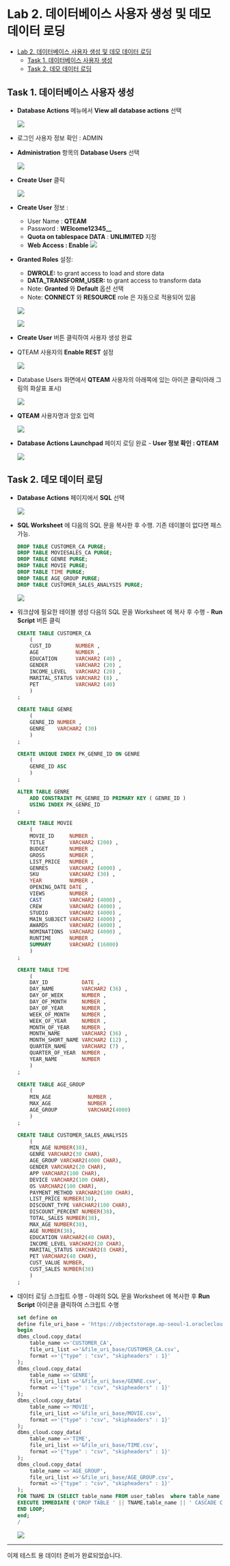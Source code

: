 # Lab 2. 데이터베이스 사용자 생성 및 데모 데이터 로딩

- [Lab 2. 데이터베이스 사용자 생성 및 데모 데이터 로딩](#lab-2-데이터베이스-사용자-생성-및-데모-데이터-로딩)
	- [Task 1. 데이터베이스 사용자 생성](#task-1-데이터베이스-사용자-생성)
	- [Task 2. 데모 데이터 로딩](#task-2-데모-데이터-로딩)


## Task 1. 데이터베이스 사용자 생성 

- **Database Actions** 메뉴에서 **View all database actions** 선택

	![](./images/Pastedimage20240319114209.png)

- 로그인 사용자 정보 확인 : ADMIN

- **Administration** 항목의 **Database Users** 선택

	![](./images/Pastedimage20240319115507.png)

- **Create User** 클릭

	![](./images/Pastedimage20240319115538.png)

- **Create User** 정보 :
	- User Name : **QTEAM**
	- Password : **WElcome12345__**
	- **Quota on tablespace DATA** : **UNLIMITED** 지정
	- **Web Access : Enable**
	![](./images/Pastedimage20240319115917.png)

- **Granted Roles** 설정:
	- **DWROLE:** to grant access to load and store data
	- **DATA_TRANSFORM_USER:** to grant access to transform data
	- Note: **Granted** 와 **Default** 옵션 선택
	- Note: **CONNECT** 와 **RESOURCE** role 은 자동으로 적용되어 있음

	![](./images/Pastedimage20240319115946.png)

	![](./images/Pastedimage20240319120001.png)

- **Create User** 버튼 클릭하여 사용자 생성 완료

- QTEAM 사용자의 **Enable REST** 설정

	![](./images/Pastedimage20240319120458.png)

- Database Users 화면에서 **QTEAM** 사용자의 아래쪽에 있는 아이콘 클릭(아래 그림의 화살표 표시)

	![](./images/Pastedimage20240319120847.png)

- **QTEAM** 사용자명과 암호 입력

	![](./images/Pastedimage20240319120940.png)

- **Database Actions Launchpad** 페이지 로딩 완료 - **User 정보 확인 : QTEAM**

	![](./images/Pastedimage20240319121119.png)

## Task 2. 데모 데이터 로딩

- **Database Actions** 페이지에서 **SQL** 선택

	![](./images/Pastedimage20240320201101.png)

- **SQL Worksheet** 에 다음의 SQL 문을 복사한 후 수행. 기존 테이블이 없다면 패스 가능.
	```sql
	DROP TABLE CUSTOMER_CA PURGE;
	DROP TABLE MOVIESALES_CA PURGE;
	DROP TABLE GENRE PURGE;
	DROP TABLE MOVIE PURGE;
	DROP TABLE TIME PURGE;
	DROP TABLE AGE_GROUP PURGE;
	DROP TABLE CUSTOMER_SALES_ANALYSIS PURGE;	
	```

	
	![](./images/Pastedimage20240320201126.png)


- 워크샵에 필요한 테이블 생성
	다음의 SQL 문을 Worksheet 에 복사 후 수행 - **Run Script** 버튼 클릭
	
	```sql
	CREATE TABLE CUSTOMER_CA 
	    ( 
	    CUST_ID        NUMBER , 
	    AGE            NUMBER , 
	    EDUCATION      VARCHAR2 (40) , 
	    GENDER         VARCHAR2 (20) , 
	    INCOME_LEVEL   VARCHAR2 (20) , 
	    MARITAL_STATUS VARCHAR2 (8) , 
	    PET            VARCHAR2 (40) 
	    ) 
	;
	
	CREATE TABLE GENRE 
	    ( 
	    GENRE_ID NUMBER , 
	    GENRE    VARCHAR2 (30) 
	    ) 
	;
	
	CREATE UNIQUE INDEX PK_GENRE_ID ON GENRE 
	    ( 
	    GENRE_ID ASC 
	    ) 
	;
	
	ALTER TABLE GENRE 
	    ADD CONSTRAINT PK_GENRE_ID PRIMARY KEY ( GENRE_ID ) 
	    USING INDEX PK_GENRE_ID 
	;
	
	CREATE TABLE MOVIE 
	    ( 
	    MOVIE_ID     NUMBER , 
	    TITLE        VARCHAR2 (200) , 
	    BUDGET       NUMBER , 
	    GROSS        NUMBER , 
	    LIST_PRICE   NUMBER , 
	    GENRES       VARCHAR2 (4000) , 
	    SKU          VARCHAR2 (30) , 
	    YEAR         NUMBER , 
	    OPENING_DATE DATE , 
	    VIEWS        NUMBER , 
	    CAST         VARCHAR2 (4000) , 
	    CREW         VARCHAR2 (4000) , 
	    STUDIO       VARCHAR2 (4000) , 
	    MAIN_SUBJECT VARCHAR2 (4000) , 
	    AWARDS       VARCHAR2 (4000) , 
	    NOMINATIONS  VARCHAR2 (4000) , 
	    RUNTIME      NUMBER , 
	    SUMMARY      VARCHAR2 (16000) 
	    ) 
	;
	
	CREATE TABLE TIME 
	    ( 
	    DAY_ID           DATE , 
	    DAY_NAME         VARCHAR2 (36) , 
	    DAY_OF_WEEK      NUMBER , 
	    DAY_OF_MONTH     NUMBER , 
	    DAY_OF_YEAR      NUMBER , 
	    WEEK_OF_MONTH    NUMBER , 
	    WEEK_OF_YEAR     NUMBER , 
	    MONTH_OF_YEAR    NUMBER , 
	    MONTH_NAME       VARCHAR2 (36) , 
	    MONTH_SHORT_NAME VARCHAR2 (12) , 
	    QUARTER_NAME     VARCHAR2 (7) , 
	    QUARTER_OF_YEAR  NUMBER , 
	    YEAR_NAME        NUMBER 
	    ) 
	;

	CREATE TABLE AGE_GROUP
		(
	    MIN_AGE            NUMBER ,
	    MAX_AGE            NUMBER ,
	    AGE_GROUP          VARCHAR2(4000)
		)
	;

	CREATE TABLE CUSTOMER_SALES_ANALYSIS
	    (
	    MIN_AGE NUMBER(38),
	    GENRE VARCHAR2(30 CHAR),
	    AGE_GROUP VARCHAR2(4000 CHAR),
	    GENDER VARCHAR2(20 CHAR),
	    APP VARCHAR2(100 CHAR),
	    DEVICE VARCHAR2(100 CHAR),
	    OS VARCHAR2(100 CHAR),
	    PAYMENT_METHOD VARCHAR2(100 CHAR),
	    LIST_PRICE NUMBER(38),
	    DISCOUNT_TYPE VARCHAR2(100 CHAR),
	    DISCOUNT_PERCENT NUMBER(38),
	    TOTAL_SALES NUMBER(38),
	    MAX_AGE NUMBER(38),
	    AGE NUMBER(38),
	    EDUCATION VARCHAR2(40 CHAR),
	    INCOME_LEVEL VARCHAR2(20 CHAR),
	    MARITAL_STATUS VARCHAR2(8 CHAR),
	    PET VARCHAR2(40 CHAR),
	    CUST_VALUE NUMBER,
	    CUST_SALES NUMBER(38)
	    )
	;
	```

- 데이터 로딩 스크립트 수행  - 아래의 SQL 문을 Worksheet 에 복사한 후 **Run Script** 아이콘을 클릭하여 스크립트 수행

	```sql
	set define on
	define file_uri_base = 'https://objectstorage.ap-seoul-1.oraclecloud.com/n/apackrsct01/b/Shared_Data/o'
	begin
	dbms_cloud.copy_data(
	    table_name =>'CUSTOMER_CA',
	    file_uri_list =>'&file_uri_base/CUSTOMER_CA.csv',
	    format =>'{"type" : "csv", "skipheaders" : 1}'
	);
	dbms_cloud.copy_data(
	    table_name =>'GENRE',
	    file_uri_list =>'&file_uri_base/GENRE.csv',
	    format =>'{"type" : "csv", "skipheaders" : 1}'
	);
	dbms_cloud.copy_data(
	    table_name =>'MOVIE',
	    file_uri_list =>'&file_uri_base/MOVIE.csv',
	    format =>'{"type" : "csv", "skipheaders" : 1}'
	);
	dbms_cloud.copy_data(
	    table_name =>'TIME',
	    file_uri_list =>'&file_uri_base/TIME.csv',
	    format =>'{"type" : "csv", "skipheaders" : 1}'
	);
	dbms_cloud.copy_data(
	    table_name =>'AGE_GROUP',
	    file_uri_list =>'&file_uri_base/AGE_GROUP.csv',
	    format =>'{"type" : "csv", "skipheaders" : 1}'
	);
	FOR TNAME IN (SELECT table_name FROM user_tables  where table_name like 'COPY$%') LOOP
	EXECUTE IMMEDIATE ('DROP TABLE ' || TNAME.table_name || ' CASCADE CONSTRAINTS PURGE');
	END LOOP;
	end;
	/
	```

	![](./images/Pastedimage20240320201215.png)

----

이제 테스트 용 데이터 준비가 완료되었습니다.

